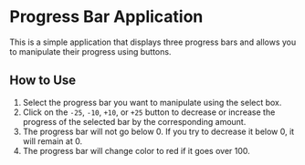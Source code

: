 # Progress Bar Application

This is a simple application that displays three progress bars and allows you to manipulate their progress using buttons.

## How to Use

1. Select the progress bar you want to manipulate using the select box.
2. Click on the `-25`, `-10`, `+10`, or `+25` button to decrease or increase the progress of the selected bar by the corresponding amount.
3. The progress bar will not go below 0. If you try to decrease it below 0, it will remain at 0.
4. The progress bar will change color to red if it goes over 100.

